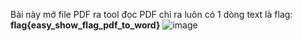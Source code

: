 Bài này mở file PDF ra tool đọc PDF chỉ ra luôn có 1 dòng text là flag: **flag{easy_show_flag_pdf_to_word}**
![image](https://user-images.githubusercontent.com/62832067/149944748-f77a509b-8929-433d-bb1c-3ae4d51cade0.png)
